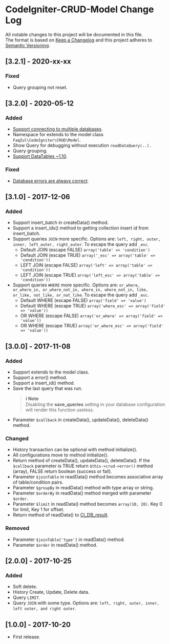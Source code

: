 # CodeIgniter-CRUD-Model Change Log
All notable changes to this project will be documented in this file.<br>
The format is based on [Keep a Changelog](http://keepachangelog.com/) and this project adheres to [Semantic Versioning](http://semver.org/).

## [3.2.1] - 2020-xx-xx
### Fixed
- Query grouping not reset.

## [3.2.0] - 2020-05-12
### Added
- [Support connecting to multiple databases](https://github.com/FaqZul/CodeIgniter-CRUD-Model/commit/eef50b11d83a75dfe8d5d200c5352ee1d953f30b).
- Namespace for extends to the model class `FaqZul\CodeIgniter\CRUD\Model`.
- Show Query for debugging without execution `readDataQuery(..).`
- Query grouping.
- [Support DataTables ~1.10](https://github.com/FaqZul/CodeIgniter-CRUD-Model/blob/3.2.0/DataTables.md).
### Fixed
- [Database errors are always correct](https://github.com/FaqZul/CodeIgniter-CRUD-Model/commit/0a76bf0374f6732fd05f3afdeb2f25d7b5ccc93e).

## [3.1.0] - 2017-12-06
### Added
- Support insert_batch in createData() method.
- Support a insert_ids() method to getting collection insert id from insert_batch.
- Support queries `JOIN` more specific. Options are: `left, right, outer, inner, left_outer, right_outer`. To escape the query add `_esc`.
	- Default JOIN (escape FALSE) `array('table' => 'condition')`
	- Default JOIN (escape TRUE) `array('_esc' => array('table' => 'condition'))`
	- LEFT JOIN (escape FALSE) `array('left' => array('table' => 'condition'))`
	- LEFT JOIN (escape TRUE) `array('left_esc' => array('table' => 'condition'))`
- Support queries `WHERE` more specific. Options are: `or_where, or_where_in, or_where_not_in, where_in, where_not_in, like, or_like, not_like, or_not_like`. To escape the query add `_esc`.
	- Default WHERE (escape FALSE) `array('field' => 'value')`
	- Default WHERE (escape TRUE) `array('where_esc' => array('field' => 'value'))`
	- OR WHERE (escape FALSE) `array('or_where' => array('field' => 'value'))`
	- OR WHERE (escape TRUE) `array('or_where_esc' => array('field' => 'value'))`

## [3.0.0] - 2017-11-08
### Added
- Support extends to the model class.
- Support a error() method.
- Support a insert_id() method.
- Save the last query that was run.
	> **:information_source: Note**<br />
	> Disabling the **save_queries** setting in your database configuration will render this function useless.
- Parameter `$callback` in createData(), updateData(), deleteData() method.
### Changed
- History transaction can be optional with method initialize().
- All configurations move to method initialize().
- Return method of createData(), updateData(), deleteData(). If the `$callback` parameter is TRUE return `$this->crud->error()` method (array), FALSE return boolean (success or fail).
- Parameter `$joinTable` in readData() method becomes associative array of table/condition pairs.
- Parameter `$groupBy` in readData() method with type array or string.
- Parameter `$orderBy` in readData() method merged with parameter `$order`.
- Parameter `$limit` in readData() method becomes `array(10, 20)`. Key 0 for limit, Key 1 for offset.
- Return method of readData() to [CI_DB_result](https://www.codeigniter.com/user_guide/database/results.html).
### Removed
- Parameter `$joinTable['type']` in readData() method.
- Parameter `$order` in readData() method.

## [2.0.0] - 2017-10-25
### Added
- Soft delete.
- History Create, Update, Delete data.
- Query `LIMIT`.
- Query `JOIN` with some type. Options are: `left, right, outer, inner, left outer, and right outer`.

## [1.0.0] - 2017-10-20
* First release.